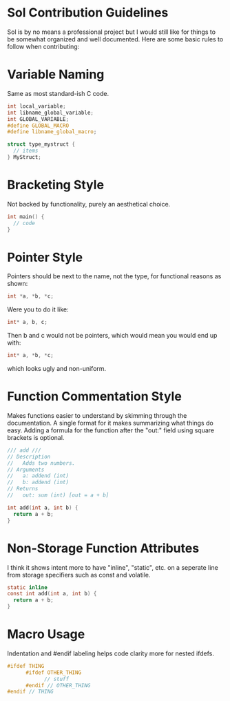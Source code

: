 # Sol Contribution Guidelines
Sol is by no means a professional project but I would still like for things to be somewhat organized and well documented.
Here are some basic rules to follow when contributing:

# Variable Naming
Same as most standard-ish C code.
```C
int local_variable;
int libname_global_variable;
int GLOBAL_VARIABLE;
#define GLOBAL_MACRO
#define libname_global_macro;

struct type_mystruct {
  // items
} MyStruct;
```

# Bracketing Style
Not backed by functionality, purely an aesthetical choice.
```C
int main() {
  // code
}
```

# Pointer Style
Pointers should be next to the name, not the type, for functional reasons as shown:
```C
int *a, *b, *c;
```
Were you to do it like:
```C
int* a, b, c;
```
Then b and c would not be pointers, which would mean you would end up with:
```C
int* a, *b, *c;
```
which looks ugly and non-uniform.

# Function Commentation Style
Makes functions easier to understand by skimming through the documentation. A single format for it makes summarizing what things
do easy. Adding a formula for the function after the "out:" field using square brackets is optional.
```C
/// add ///
// Description
//   Adds two numbers.
// Arguments
//   a: addend (int)
//   b: addend (int)
// Returns
//   out: sum (int) [out = a + b]

int add(int a, int b) {
  return a + b;
}
```

# Non-Storage Function Attributes
I think it shows intent more to have "inline", "static", etc. on a seperate line from storage specifiers
such as const and volatile.

```C
static inline
const int add(int a, int b) {
  return a + b;
}
```

# Macro Usage
Indentation and #endif labeling helps code clarity more for nested ifdefs.
```C
#ifdef THING
      #ifdef OTHER_THING
            // stuff
      #endif // OTHER_THING
#endif // THING
```
